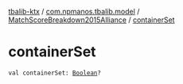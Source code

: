 [tbalib-ktx](../../index.md) / [com.npmanos.tbalib.model](../index.md) / [MatchScoreBreakdown2015Alliance](index.md) / [containerSet](./container-set.md)

# containerSet

`val containerSet: `[`Boolean`](https://kotlinlang.org/api/latest/jvm/stdlib/kotlin/-boolean/index.html)`?`